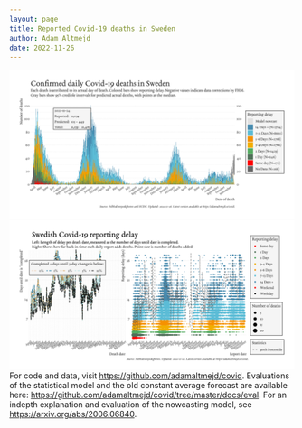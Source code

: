 ```yaml
---
layout: page
title: Reported Covid-19 deaths in Sweden
author: Adam Altmejd
date: 2022-11-26
---
```


![Graph of Swedish Covid-19 deaths with reporting delay.](deaths_lag_sweden_2022-11-26.png "Swedish Covid-19 deaths.")
![Graph of Swedish Covid-19 reporting delay in daily deaths.](lag_trend_sweden_2022-11-26.png "Trend in Swedish Covid-19 mortality reporting delay.")
For code and data, visit <https://github.com/adamaltmejd/covid>.
Evaluations of the statistical model and the old constant average forecast are available here: <https://github.com/adamaltmejd/covid/tree/master/docs/eval>.
For an indepth explanation and evaluation of the nowcasting model, see <https://arxiv.org/abs/2006.06840>.
